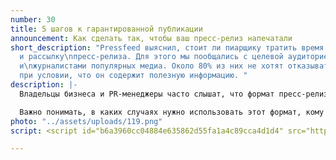 ```yaml
---
number: 30
title: 5 шагов к гарантированной публикации
announcement: Как сделать так, чтобы ваш пресс-релиз напечатали
short_description: "Pressfeed выяснил, стоит ли пиарщику тратить время на написание
  и рассылку\nпресс-релиза. Для этого мы пообщались с целевой аудиторией - с редакторами
  и\nжурналистами популярных медиа. Около 80% из них не хотят отказываться от пресс-релиза,
  при условии, что он содержит полезную информацию. "
description: |-
  Владельцы бизнеса и PR-менеджеры часто слышат, что формат пресс-релиза отмирает. Что на смену ему приходят более быстрые способы донести информацию. Например, посты и сообщения в Facebook, Telegram, WhatsApp и в других социальных сетях и мессенджерах.

  Важно понимать, в каких случаях нужно использовать этот формат, кому и когда его отправлять. А главное, как написать пресс-релиз, который гарантированно попадет в СМИ. «Меньше задумывайтесь о том, нужен пресс-релиз или нет, больше тратьте времени на его содержание», — советует Анастасия Шматкова, главный редактор Roem. Мы расскажем, как за пять шагов сделать такой пресс-релиз, новость из которого точно опубликуют. Создавайте инфоповоды, пишите живые пресс-релизы и пользуйтесь накопленной мудростью и инструментами Pressfeed для продвижения вашей компании.
photo: "../assets/uploads/119.png"
script: <script id="b6a3960cc04884e635862d55fa1a4c89cca4d1d4" src="https://edu.pressfeed.ru/pl/lite/widget/script?id=144116"></script>

---
```

